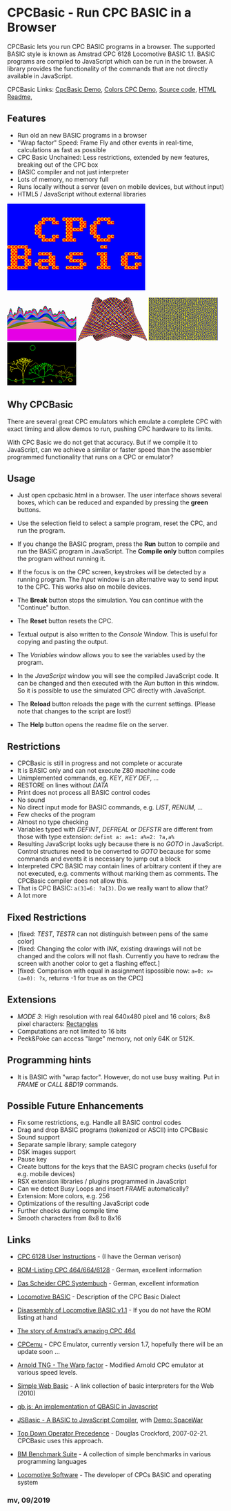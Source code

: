 # CPCBasic - Run CPC BASIC in a Browser

CPCBasic lets you run CPC BASIC programs in a browser. The supported BASIC style is known as Amstrad CPC 6128 Locomotive BASIC 1.1.
BASIC programs are compiled to JavaScript which can be run in the browser. A library provides the functionality of the commands that are not directly available in JavaScript.

CPCBasic Links:
[CpcBasic Demo](https://benchmarko.github.io/CPCBasic/cpcbasic.html?example=cpcbasic),
[Colors CPC Demo](https://benchmarko.github.io/CPCBasic/cpcbasic.html?example=colors),
[Source code](https://github.com/benchmarko/CPCBasic/),
[HTML Readme](https://github.com/benchmarko/CPCBasic/#readme),

## Features

- Run old an new BASIC programs in a browser
- "Wrap factor" Speed: Frame Fly and other events in real-time, calculations as fast as possible
- CPC Basic Unchained: Less restrictions, extended by new features, breaking out of the CPC box
- BASIC compiler and not just interpreter
- Lots of memory, no memory full
- Runs locally without a server (even on mobile devices, but without input)
- HTML5 / JavaScript without external libraries

![A sample with cpcbasic](./img/cpcbasic.gif)

![Art](./img/art.png) ![Graphics](./img/graphics.png) ![Labyrinth](./img/labyrinth.png) ![Landscape](./img/landscape.png)

## Why CPCBasic

There are several great CPC emulators which emulate a complete CPC with exact timing and allow demos to run, pushing CPC hardware to its limits.

With CPC Basic we do not get that accuracy. But if we compile it to JavaScript, can we achieve a similar or faster speed than the assembler programmed functionality that runs on a CPC or emulator?

## Usage

- Just open cpcbasic.html in a browser.
  The user interface shows several boxes, which can be reduced and expanded by pressing the **green** buttons.
- Use the selection field to select a sample program, reset the CPC, and run the program.
- If you change the BASIC program, press the **Run** button to compile and run the BASIC program in JavaScript. The **Compile only** button compiles the program without running it.
- If the focus is on the CPC screen, keystrokes will be detected by a running program.
  The *Input* window is an alternative way to send input to the CPC. This works also on mobile devices.
- The **Break** button stops the simulation. You can continue with the "Continue" button.
- The **Reset** button resets the CPC.
- Textual output is also written to the *Console* Window. This is useful for copying and pasting the output.
- The *Variables* window allows you to see the variables used by the program.
- In the *JavaScript* window you will see the compiled JavaScript code. It can be changed and then executed with the *Run* button in this window. So it is possible to use the simulated CPC directly with JavaScript.

- The **Reload** button reloads the page with the current settings. (Please note that changes to the script are lost!)
- The **Help** button opens the readme file on the server.

## Restrictions

- CPCBasic is still in progress and not complete or accurate
- It is BASIC only and can not execute Z80 machine code
- Unimplemented commands, eg. *KEY*, *KEY DEF*, ...
- RESTORE on lines without *DATA*
- Print does not process all BASIC control codes
- No sound
- No direct input mode for BASIC commands, e.g. *LIST*, *RENUM*, ...
- Few checks of the program
- Almost no type checking
- Variables typed with *DEFINT*, *DEFREAL* or *DEFSTR* are different from those with type extension:
  `defint a: a=1: a%=2: ?a,a%`
- Resulting JavaScript looks ugly because there is no *GOTO* in JavaScript. Control structures need to be converted to *GOTO* because for some commands and events it is necessary to jump out a block
- Interpreted CPC BASIC may contain lines of arbitrary content if they are not executed, e.g. comments without marking them as comments. The CPCBasic compiler does not allow this.
- That is CPC BASIC: `a(3]=6: ?a[3)`. Do we really want to allow that?
- A lot more

## Fixed Restrictions

- [fixed: *TEST*, *TESTR* can not distinguish between pens of the same color]
- [fixed: Changing the color with *INK*, existing drawings will not be changed and the colors will
  not flash. Currently you have to redraw the screen with another color to get a flashing effect.]
- [fixed: Comparison with equal in assignment ispossible now: `a=0: x=(a=0): ?x`, returns -1 for true as on the CPC]

## Extensions

- *MODE 3*: High resolution with real 640x480 pixel and 16 colors; 8x8 pixel characters: [Rectangles](https://benchmarko.github.io/CPCBasic/cpcbasic.html?example=rectangles)
- Computations are not limited to 16 bits
- Peek&Poke can access "large" memory, not only 64K or 512K.

## Programming hints

- It is BASIC with "wrap factor". However, do not use busy waiting. Put in *FRAME* or *CALL &BD19* commands.

## Possible Future Enhancements

- Fix some restrictions, e.g. Handle all BASIC control codes
- Drag and drop BASIC programs (tokenized or ASCII) into CPCBasic
- Sound support
- Separate sample library; sample category
- DSK images support
- Pause key
- Create buttons for the keys that the BASIC program checks (useful for e.g. mobile devices)
- RSX extension libraries / plugins programmed in JavaScript
- Can we detect Busy Loops and insert *FRAME* automatically?
- Extension: More colors, e.g. 256
- Optimizations of the resulting JavaScript code
- Further checks during compile time
- Smooth characters from 8x8 to 8x16

## Links

- [CPC 6128 User Instructions](http://www.cpcwiki.eu/manuals/AmstradCPC6128-hypertext-en-Sinewalker.pdf) - (I have the German verison)

- [ROM-Listing CPC 464/664/6128](http://www.cpcwiki.eu/index.php/ROM-Listing_CPC_464/664/6128) - German, excellent information

- [Das Scheider CPC Systembuch](https://k1.spdns.de/Vintage/Schneider%20CPC/Das%20Scheider%20CPC%20Systembuch.pdf) - German, excellent information

- [Locomotive BASIC](https://www.cpcwiki.eu/index.php/Locomotive_BASIC) - Description of the CPC Basic Dialect

- [Disassembly of Locomotive BASIC v1.1](http://cpctech.cpc-live.com/docs/basic.asm) - If you do not have the ROM listing at hand

- [The story of Amstrad’s amazing CPC 464](https://www.theregister.co.uk/2014/02/12/archaeologic_amstrad_cpc_464/)

- [CPCemu](http://www.cpc-emu.org/) - CPC Emulator, currently version 1.7, hopefully there will be an update soon ...

- [Arnold TNG - The Warp factor](http://www.yasara.org/cpc/index.html) - Modified Arnold CPC emulator at various speed levels.

- [Simple Web Basic](https://yohan.es/swbasic/) - A link collection of basic interpreters for the Web (2010)

- [qb.js: An implementation of QBASIC in Javascript](http://stevehanov.ca/blog/?id=92)

- [JSBasic - A BASIC to JavaScript Compiler](https://www.codeproject.com/Articles/25069/JSBasic-A-BASIC-to-JavaScript-Compiler), with
  [Demo: SpaceWar](http://jsbasic.apphb.com/default.aspx?sourceCode=SpaceWar)

- [Top Down Operator Precedence](http://crockford.com/javascript/tdop/tdop.html) - Douglas Crockford, 2007-02-21. CPCBasic uses this approach.

- [BM Benchmark Suite](https://github.com/benchmarko/BMbench) - A collection of simple benchmarks in various programming languages

- [Locomotive Software](https://www.cpcwiki.eu/index.php/Locomotive_Software) - The developer of CPCs BASIC and operating system

### **mv, 09/2019**
